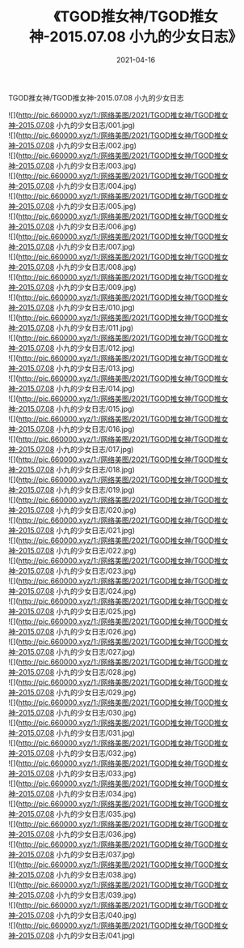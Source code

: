 ﻿---
layout: post
title:  《TGOD推女神/TGOD推女神-2015.07.08 小九的少女日志》
date:   2021-04-16
img: http://pic.660000.xyz/1:/网络美图/2021/TGOD推女神/TGOD推女神-2015.07.08 小九的少女日志/000.jpg
categories: [美女, 清纯, 唯美]
---

TGOD推女神/TGOD推女神-2015.07.08 小九的少女日志

 ![](http://pic.660000.xyz/1:/网络美图/2021/TGOD推女神/TGOD推女神-2015.07.08 小九的少女日志/001.jpg) <br>![](http://pic.660000.xyz/1:/网络美图/2021/TGOD推女神/TGOD推女神-2015.07.08 小九的少女日志/002.jpg) <br>![](http://pic.660000.xyz/1:/网络美图/2021/TGOD推女神/TGOD推女神-2015.07.08 小九的少女日志/003.jpg) <br>![](http://pic.660000.xyz/1:/网络美图/2021/TGOD推女神/TGOD推女神-2015.07.08 小九的少女日志/004.jpg) <br>![](http://pic.660000.xyz/1:/网络美图/2021/TGOD推女神/TGOD推女神-2015.07.08 小九的少女日志/005.jpg) <br>![](http://pic.660000.xyz/1:/网络美图/2021/TGOD推女神/TGOD推女神-2015.07.08 小九的少女日志/006.jpg) <br>![](http://pic.660000.xyz/1:/网络美图/2021/TGOD推女神/TGOD推女神-2015.07.08 小九的少女日志/007.jpg) <br>![](http://pic.660000.xyz/1:/网络美图/2021/TGOD推女神/TGOD推女神-2015.07.08 小九的少女日志/008.jpg) <br>![](http://pic.660000.xyz/1:/网络美图/2021/TGOD推女神/TGOD推女神-2015.07.08 小九的少女日志/009.jpg) <br>![](http://pic.660000.xyz/1:/网络美图/2021/TGOD推女神/TGOD推女神-2015.07.08 小九的少女日志/010.jpg) <br>![](http://pic.660000.xyz/1:/网络美图/2021/TGOD推女神/TGOD推女神-2015.07.08 小九的少女日志/011.jpg) <br>![](http://pic.660000.xyz/1:/网络美图/2021/TGOD推女神/TGOD推女神-2015.07.08 小九的少女日志/012.jpg) <br>![](http://pic.660000.xyz/1:/网络美图/2021/TGOD推女神/TGOD推女神-2015.07.08 小九的少女日志/013.jpg) <br>![](http://pic.660000.xyz/1:/网络美图/2021/TGOD推女神/TGOD推女神-2015.07.08 小九的少女日志/014.jpg) <br>![](http://pic.660000.xyz/1:/网络美图/2021/TGOD推女神/TGOD推女神-2015.07.08 小九的少女日志/015.jpg) <br>![](http://pic.660000.xyz/1:/网络美图/2021/TGOD推女神/TGOD推女神-2015.07.08 小九的少女日志/016.jpg) <br>![](http://pic.660000.xyz/1:/网络美图/2021/TGOD推女神/TGOD推女神-2015.07.08 小九的少女日志/017.jpg) <br>![](http://pic.660000.xyz/1:/网络美图/2021/TGOD推女神/TGOD推女神-2015.07.08 小九的少女日志/018.jpg) <br>![](http://pic.660000.xyz/1:/网络美图/2021/TGOD推女神/TGOD推女神-2015.07.08 小九的少女日志/019.jpg) <br>![](http://pic.660000.xyz/1:/网络美图/2021/TGOD推女神/TGOD推女神-2015.07.08 小九的少女日志/020.jpg) <br>![](http://pic.660000.xyz/1:/网络美图/2021/TGOD推女神/TGOD推女神-2015.07.08 小九的少女日志/021.jpg) <br>![](http://pic.660000.xyz/1:/网络美图/2021/TGOD推女神/TGOD推女神-2015.07.08 小九的少女日志/022.jpg) <br>![](http://pic.660000.xyz/1:/网络美图/2021/TGOD推女神/TGOD推女神-2015.07.08 小九的少女日志/023.jpg) <br>![](http://pic.660000.xyz/1:/网络美图/2021/TGOD推女神/TGOD推女神-2015.07.08 小九的少女日志/024.jpg) <br>![](http://pic.660000.xyz/1:/网络美图/2021/TGOD推女神/TGOD推女神-2015.07.08 小九的少女日志/025.jpg) <br>![](http://pic.660000.xyz/1:/网络美图/2021/TGOD推女神/TGOD推女神-2015.07.08 小九的少女日志/026.jpg) <br>![](http://pic.660000.xyz/1:/网络美图/2021/TGOD推女神/TGOD推女神-2015.07.08 小九的少女日志/027.jpg) <br>![](http://pic.660000.xyz/1:/网络美图/2021/TGOD推女神/TGOD推女神-2015.07.08 小九的少女日志/028.jpg) <br>![](http://pic.660000.xyz/1:/网络美图/2021/TGOD推女神/TGOD推女神-2015.07.08 小九的少女日志/029.jpg) <br>![](http://pic.660000.xyz/1:/网络美图/2021/TGOD推女神/TGOD推女神-2015.07.08 小九的少女日志/030.jpg) <br>![](http://pic.660000.xyz/1:/网络美图/2021/TGOD推女神/TGOD推女神-2015.07.08 小九的少女日志/031.jpg) <br>![](http://pic.660000.xyz/1:/网络美图/2021/TGOD推女神/TGOD推女神-2015.07.08 小九的少女日志/032.jpg) <br>![](http://pic.660000.xyz/1:/网络美图/2021/TGOD推女神/TGOD推女神-2015.07.08 小九的少女日志/033.jpg) <br>![](http://pic.660000.xyz/1:/网络美图/2021/TGOD推女神/TGOD推女神-2015.07.08 小九的少女日志/034.jpg) <br>![](http://pic.660000.xyz/1:/网络美图/2021/TGOD推女神/TGOD推女神-2015.07.08 小九的少女日志/035.jpg) <br>![](http://pic.660000.xyz/1:/网络美图/2021/TGOD推女神/TGOD推女神-2015.07.08 小九的少女日志/036.jpg) <br>![](http://pic.660000.xyz/1:/网络美图/2021/TGOD推女神/TGOD推女神-2015.07.08 小九的少女日志/037.jpg) <br>![](http://pic.660000.xyz/1:/网络美图/2021/TGOD推女神/TGOD推女神-2015.07.08 小九的少女日志/038.jpg) <br>![](http://pic.660000.xyz/1:/网络美图/2021/TGOD推女神/TGOD推女神-2015.07.08 小九的少女日志/039.jpg) <br>![](http://pic.660000.xyz/1:/网络美图/2021/TGOD推女神/TGOD推女神-2015.07.08 小九的少女日志/040.jpg) <br>![](http://pic.660000.xyz/1:/网络美图/2021/TGOD推女神/TGOD推女神-2015.07.08 小九的少女日志/041.jpg) <br>